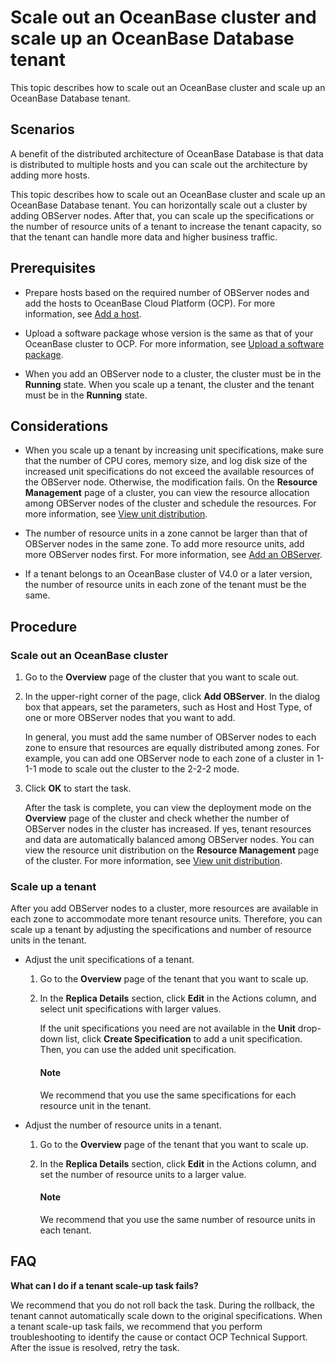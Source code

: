 # Scale out an OceanBase cluster and scale up an OceanBase Database tenant

This topic describes how to scale out an OceanBase cluster and scale up an OceanBase Database tenant.

## Scenarios

A benefit of the distributed architecture of OceanBase Database is that data is distributed to multiple hosts and you can scale out the architecture by adding more hosts.

This topic describes how to scale out an OceanBase cluster and scale up an OceanBase Database tenant. You can horizontally scale out a cluster by adding OBServer nodes. After that, you can scale up the specifications or the number of resource units of a tenant to increase the tenant capacity, so that the tenant can handle more data and higher business traffic.

## Prerequisites

* Prepare hosts based on the required number of OBServer nodes and add the hosts to OceanBase Cloud Platform (OCP). For more information, see [Add a host](../850.host-features/200.add-a-host.md).

* Upload a software package whose version is the same as that of your OceanBase cluster to OCP. For more information, see [Upload a software package](../1500.manage-software-packages/100.upload-a-software-package.md).

* When you add an OBServer node to a cluster, the cluster must be in the **Running** state. When you scale up a tenant, the cluster and the tenant must be in the **Running** state.

## Considerations

* When you scale up a tenant by increasing unit specifications, make sure that the number of CPU cores, memory size, and log disk size of the increased unit specifications do not exceed the available resources of the OBServer node. Otherwise, the modification fails. On the **Resource Management** page of a cluster, you can view the resource allocation among OBServer nodes of the cluster and schedule the resources. For more information, see [View unit distribution](../600.cluster-functions/1000.manage-cluster-resource/100.view-the-unit-distribution.md).

* The number of resource units in a zone cannot be larger than that of OBServer nodes in the same zone. To add more resource units, add more OBServer nodes first. For more information, see [Add an OBServer](../600.cluster-functions/600.manage-an-observer/100.add-an-observer.md).

* If a tenant belongs to an OceanBase cluster of V4.0 or a later version, the number of resource units in each zone of the tenant must be the same.

## Procedure

### Scale out an OceanBase cluster

1. Go to the **Overview** page of the cluster that you want to scale out.

2. In the upper-right corner of the page, click **Add OBServer**. In the dialog box that appears, set the parameters, such as Host and Host Type, of one or more OBServer nodes that you want to add.

   In general, you must add the same number of OBServer nodes to each zone to ensure that resources are equally distributed among zones. For example, you can add one OBServer node to each zone of a cluster in 1-1-1 mode to scale out the cluster to the 2-2-2 mode.

3. Click **OK** to start the task.

   After the task is complete, you can view the deployment mode on the **Overview** page of the cluster and check whether the number of OBServer nodes in the cluster has increased. If yes, tenant resources and data are automatically balanced among OBServer nodes. You can view the resource unit distribution on the **Resource Management** page of the cluster. For more information, see [View unit distribution](../600.cluster-functions/1000.manage-cluster-resource/100.view-the-unit-distribution.md).

### Scale up a tenant

After you add OBServer nodes to a cluster, more resources are available in each zone to accommodate more tenant resource units. Therefore, you can scale up a tenant by adjusting the specifications and number of resource units in the tenant.

* Adjust the unit specifications of a tenant.

   1. Go to the **Overview** page of the tenant that you want to scale up.

   2. In the **Replica Details** section, click **Edit** in the Actions column, and select unit specifications with larger values.

      If the unit specifications you need are not available in the **Unit** drop-down list, click **Create Specification** to add a unit specification. Then, you can use the added unit specification.

      <main id="notice" type='explain'>
      <h4>Note</h4>
      <p>We recommend that you use the same specifications for each resource unit in the tenant. </p>
      </main>

* Adjust the number of resource units in a tenant.

   1. Go to the **Overview** page of the tenant that you want to scale up.

   2. In the **Replica Details** section, click **Edit** in the Actions column, and set the number of resource units to a larger value.

       <main id="notice" type='explain'>
        <h4>Note</h4>
        <p>We recommend that you use the same number of resource units in each tenant. </p>
        </main>

## FAQ

**What can I do if a tenant scale-up task fails?**

We recommend that you do not roll back the task. During the rollback, the tenant cannot automatically scale down to the original specifications. When a tenant scale-up task fails, we recommend that you perform troubleshooting to identify the cause or contact OCP Technical Support. After the issue is resolved, retry the task.
